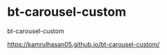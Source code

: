 # bt-carousel-custom
bt-carousel-custom











https://kamrulhasan05.github.io/bt-carousel-custom/
